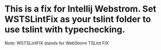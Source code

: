 # This is a fix for Intellij Webstrom. Set WSTSLintFix as your tslint folder to use tslint with typechecking.

Note: WSTSLintFIX stands for
WebStorm TSLint FIX
